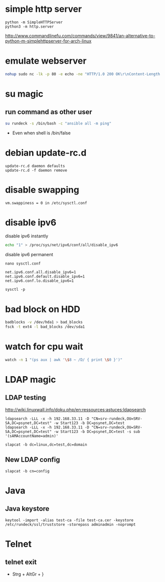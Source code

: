 
# simple http server
```
python -m SimpleHTTPServer
python3 -m http.server
```
http://www.commandlinefu.com/commands/view/9841/an-alternative-to-python-m-simplehttpserver-for-arch-linux

# emulate webserver
```bash
nohup sudo nc -lk -p 80 -e echo -ne "HTTP/1.0 200 OK\r\nContent-Length: 9\r\n\r\nserver1\r\n" &
```

# su magic

## run command as other user

```bash
su rundeck -s /bin/bash -c "ansible all -m ping"
```

* Even when shell is /bin/false

# debian update-rc.d
```
update-rc.d daemon defaults
update-rc.d -f daemon remove
```

# disable swapping
```
vm.swappiness = 0 in /etc/sysctl.conf
```

# disable ipv6
disable ipv6 instantly
```bash
echo "1" > /proc/sys/net/ipv6/conf/all/disable_ipv6
```
disable ipv6 permanent
```
nano sysctl.conf

net.ipv6.conf.all.disable_ipv6=1
net.ipv6.conf.default.disable_ipv6=1
net.ipv6.conf.lo.disable_ipv6=1

sysctl -p
```

# bad block on HDD
```bash
badblocks -v /dev/hda1 > bad_blocks
fsck -t ext4 -l bad_blocks /dev/sda1
```

# watch for cpu wait

```bash
watch -n 1 "(ps aux | awk '\$8 ~ /D/ { print \$0 }')"
```

# LDAP magic

## LDAP testing

http://wiki.linuxwall.info/doku.php/en:ressources:astuces:ldapsearch

```
ldapsearch -LLL -x -h 192.168.33.11 -D "CN=srv-rundeck,OU=SRV-SA,DC=psynet,DC=test" -w Start123 -b DC=psynet,DC=test
ldapsearch -LLL -x -h 192.168.33.11 -D "CN=srv-rundeck,OU=SRV-SA,DC=psynet,DC=test" -w Start123 -b DC=psynet,DC=test -s sub '(sAMAccountName=admin)'
```

```
slapcat -b dc=linux,dc=test,dc=domain
```


## New LDAP config

```
slapcat -b cn=config
```

# Java

## Java keystore

```
keytool -import -alias test-ca -file test-ca.cer -keystore  /etc/rundeck/ssl/truststore -storepass adminadmin -noprompt
```

# Telnet

## telnet exit

* Strg + AltGr + }
